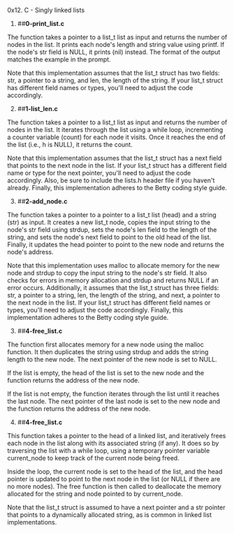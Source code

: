 0x12. C - Singly linked lists

1. ##**0-print_list.c**

The function takes a pointer to a list_t list as input and returns the number of nodes in the list. It prints each node's length and string value using printf. If the node's str field is NULL, it prints (nil) instead. The format of the output matches the example in the prompt.

Note that this implementation assumes that the list_t struct has two fields: str, a pointer to a string, and len, the length of the string. If your list_t struct has different field names or types, you'll need to adjust the code accordingly.

2. ##**1-list_len.c**

The function takes a pointer to a list_t list as input and returns the number of nodes in the list. It iterates through the list using a while loop, incrementing a counter variable (count) for each node it visits. Once it reaches the end of the list (i.e., h is NULL), it returns the count.

Note that this implementation assumes that the list_t struct has a next field that points to the next node in the list. If your list_t struct has a different field name or type for the next pointer, you'll need to adjust the code accordingly. Also, be sure to include the lists.h header file if you haven't already. Finally, this implementation adheres to the Betty coding style guide.

3. ##**2-add_node.c**

The function takes a pointer to a pointer to a list_t list (head) and a string (str) as input. It creates a new list_t node, copies the input string to the node's str field using strdup, sets the node's len field to the length of the string, and sets the node's next field to point to the old head of the list. Finally, it updates the head pointer to point to the new node and returns the node's address.

Note that this implementation uses malloc to allocate memory for the new node and strdup to copy the input string to the node's str field. It also checks for errors in memory allocation and strdup and returns NULL if an error occurs. Additionally, it assumes that the list_t struct has three fields: str, a pointer to a string, len, the length of the string, and next, a pointer to the next node in the list. If your list_t struct has different field names or types, you'll need to adjust the code accordingly. Finally, this implementation adheres to the Betty coding style guide.

3. ##**4-free_list.c**

The function first allocates memory for a new node using the malloc function. It then duplicates the string using strdup and adds the string length to the new node. The next pointer of the new node is set to NULL.

If the list is empty, the head of the list is set to the new node and the function returns the address of the new node.

If the list is not empty, the function iterates through the list until it reaches the last node. The next pointer of the last node is set to the new node and the function returns the address of the new node.

4. ##**4-free_list.c**

This function takes a pointer to the head of a linked list, and iteratively frees each node in the list along with its associated string (if any). It does so by traversing the list with a while loop, using a temporary pointer variable current_node to keep track of the current node being freed.

Inside the loop, the current node is set to the head of the list, and the head pointer is updated to point to the next node in the list (or NULL if there are no more nodes). The free function is then called to deallocate the memory allocated for the string and node pointed to by current_node.

Note that the list_t struct is assumed to have a next pointer and a str pointer that points to a dynamically allocated string, as is common in linked list implementations.
